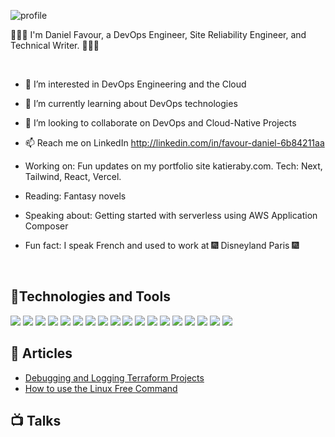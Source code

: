 
![profile](https://github.com/FavourDaniel/FavourDaniel/assets/89241109/70d3b3e1-4d19-42ff-9fbf-474564b3b74c)


👩🏻‍💻 I'm Daniel Favour, a DevOps Engineer, Site Reliability Engineer, and Technical Writer. 👩🏻‍💻

<br/>

- 👀 I’m interested in DevOps Engineering and the Cloud
- 🌱 I’m currently learning about DevOps technologies
- 💞️ I’m looking to collaborate on DevOps and Cloud-Native Projects
- 📫 Reach me on LinkedIn http://linkedin.com/in/favour-daniel-6b84211aa

- Working on: Fun updates on my portfolio site katieraby.com. Tech: Next, Tailwind, React, Vercel.
- Reading: Fantasy novels
- Speaking about: Getting started with serverless using AWS Application Composer
- Fun fact: I speak French and used to work at 🎆 Disneyland Paris 🎆

<br/>

<!---
FavourDaniel/FavourDaniel is a ✨ special ✨ repository because its `README.md` (this file) appears on your GitHub profile.
You can click the Preview link to take a look at your changes.
--->


## 🔧Technologies and Tools
![](https://img.shields.io/badge/Cloud-AWS-232F3E?logo=aws&logoColor=white&style=for-the-badge)
![](https://img.shields.io/badge/Cloud-Azure-0078D4?logo=azure&logoColor=white&style=for-the-badge)
![](https://img.shields.io/badge/VCS-Git-F05032?logo=git&logoColor=white&style=for-the-badge)
![](https://img.shields.io/badge/Hub-GitHub-181717?logo=github&logoColor=white&style=for-the-badge)
![](https://img.shields.io/badge/Hub-GitLab-FC6D26?logo=gitlab&logoColor=white&style=for-the-badge)
![](https://img.shields.io/badge/OS-Ubuntu%20Linux-E95420?logo=os&logoColor=white&style=for-the-badge)
![](https://img.shields.io/badge/Shell-Bash-4EAA25?logo=os&logoColor=white&style=for-the-badge)
![](https://img.shields.io/badge/Code-Python-3776AB?logo=python&logoColor=white&style=for-the-badge)
![](https://img.shields.io/badge/IaC-Terraform-7B42BC?logo=terraform&logoColor=white&style=for-the-badge)
![](https://img.shields.io/badge/Configuration_Management-Ansible-EE0000?logo=ansible&logoColor=white&style=for-the-badge)
![](https://img.shields.io/badge/Container_Runtime-Docker-2496ED?logo=docker&logoColor=white&style=for-the-badge)
![](https://img.shields.io/badge/Container_Orchestrator-Kubernetes-326CE5?logo=kubernetes&logoColor=white&style=for-the-badge)
![](https://img.shields.io/badge/Package%20Manager-Helm-0F1689?logo=helm&logoColor=white&style=for-the-badge)
![](https://img.shields.io/badge/GitOps-ArgoCD-F05032?logo=argo&logoColor=white&style=for-the-badge)
![](https://img.shields.io/badge/CI/CD-Github_Actions-2088FF?logo=githubactions&logoColor=white&style=for-the-badge)
![](https://img.shields.io/badge/CI/CD-CircleCI-343434?logo=circleci&logoColor=white&style=for-the-badge)
![](https://img.shields.io/badge/Monitoring-Prometheus-E6522C?logo=prometheus&logoColor=white&style=for-the-badge)
![](https://img.shields.io/badge/Visualization-Grafana-F46800?logo=grafana&logoColor=white&style=for-the-badge)


## 📖 Articles
- [Debugging and Logging Terraform Projects](https://www.turing.com/kb/debug-and-log-in-terraform-projects)
- [How to use the Linux Free Command](https://www.turing.com/kb/how-to-use-the-linux-free-command)


## 📺 Talks


